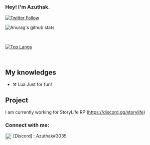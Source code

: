 ### Hey! I'm Azuthak.

[![Twitter Follow](https://img.shields.io/twitter/follow/azuthak?color=1DA1F2&logo=twitter&style=for-the-badge)](https://twitter.com/azuthak)

![Anurag's github stats](https://github-readme-stats.vercel.app/api?username=Azuthak&count_private=true&show_icons=true?theme=buefy)
<br />

<br />

[![Top Langs](https://github-readme-stats.vercel.app/api/top-langs/?username=Azuthak)](https://github.com/anuraghazra/github-readme-stats)

<br />

## My knowledges

- ⚒️ Lua Just for fun!

## Project
I am currently working for StoryLife RP
(https://discord.gg/storylife)


### Connect with me:

<img align="left" alt="My discord" width="22px" src="https://cdn.jsdelivr.net/npm/simple-icons@v3/icons/discord.svg" />[Discord] : Azuthak#3035

<br />

